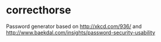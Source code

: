 correcthorse
============

Password generator based on http://xkcd.com/936/ and http://www.baekdal.com/insights/password-security-usability